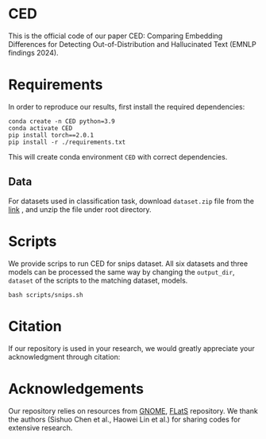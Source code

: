 # CED
This is the official code of our paper CED: Comparing Embedding Differences for Detecting Out-of-Distribution and Hallucinated Text (EMNLP findings 2024).


# Requirements
In order to reproduce our results, first install the required dependencies:

    conda create -n CED python=3.9
    conda activate CED
    pip install torch==2.0.1
    pip install -r ./requirements.txt

This will create conda environment ```CED``` with correct dependencies.
## Data
For datasets used in classification task, download ```dataset.zip``` file from the [link](https://drive.google.com/file/d/1whsGbpWq5zkjHc80U28pPpnu2E028UpP/view?usp=drive_link) , and unzip the file under root directory. 

# Scripts
We provide scrips to run CED for snips dataset. All six datasets and three models can be processed the same way by changing the ```output_dir```, ```dataset``` of the scripts to the matching dataset, models.

    bash scripts/snips.sh

# Citation
If our repository is used in your research, we would greatly appreciate your acknowledgment through citation:

# Acknowledgements
Our repository relies on resources from [GNOME](https://github.com/lancopku/Avg-Avg), [FLatS](https://github.com/linhaowei1/FLatS) repository. We thank the authors (Sishuo Chen et al., Haowei Lin et al.) for sharing codes for extensive research.
